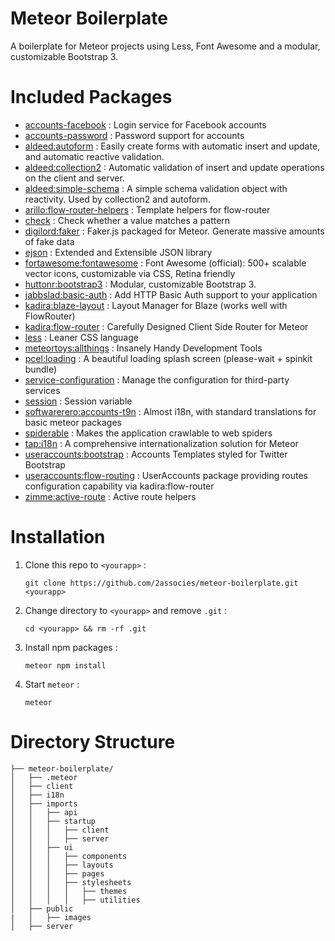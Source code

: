# Meteor Boilerplate

A boilerplate for Meteor projects using Less, Font Awesome and a modular, customizable Bootstrap 3.

# Included Packages

- [accounts-facebook](https://atmospherejs.com/meteor/accounts-facebook) : Login service for Facebook accounts
- [accounts-password](https://atmospherejs.com/meteor/accounts-password) : Password support for accounts
- [aldeed:autoform](https://atmospherejs.com/aldeed/autoform) : Easily create forms with automatic insert and update, and automatic reactive validation.
- [aldeed:collection2](https://atmospherejs.com/aldeed/collection2) : Automatic validation of insert and update operations on the client and server.
- [aldeed:simple-schema](https://atmospherejs.com/aldeed/simple-schema) : A simple schema validation object with reactivity. Used by collection2 and autoform.
- [arillo:flow-router-helpers](https://atmospherejs.com/arillo/flow-router-helpers) : Template helpers for flow-router
- [check](https://atmospherejs.com/meteor/check) : Check whether a value matches a pattern
- [digilord:faker](https://atmospherejs.com/digilord/faker) : Faker.js packaged for Meteor. Generate massive amounts of fake data
- [ejson](https://atmospherejs.com/meteor/ejson) : Extended and Extensible JSON library
- [fortawesome:fontawesome](https://atmospherejs.com/fortawesome/fontawesome) : Font Awesome (official): 500+ scalable vector icons, customizable via CSS, Retina friendly
- [huttonr:bootstrap3](https://atmospherejs.com/huttonr/bootstrap3) : Modular, customizable Bootstrap 3.
- [jabbslad:basic-auth](https://atmospherejs.com/meteor/jabbslad:basic-auth) : Add HTTP Basic Auth support to your application
- [kadira:blaze-layout](https://atmospherejs.com/kadira/blaze-layout) : Layout Manager for Blaze (works well with FlowRouter)
- [kadira:flow-router](https://atmospherejs.com/kadira/flow-router) : Carefully Designed Client Side Router for Meteor
- [less](https://atmospherejs.com/meteor/less) : Leaner CSS language
- [meteortoys:allthings](https://atmospherejs.com/meteortoys/allthings) : Insanely Handy Development Tools
- [pcel:loading](https://atmospherejs.com/meteor/pcel:loading) : A beautiful loading splash screen (please-wait + spinkit bundle)
- [service-configuration](https://atmospherejs.com/meteor/service-configuration) : Manage the configuration for third-party services
- [session](https://atmospherejs.com/meteor/session) : Session variable
- [softwarerero:accounts-t9n](https://atmospherejs.com/softwarerero/accounts-t9n) : Almost i18n, with standard translations for basic meteor packages
- [spiderable](https://atmospherejs.com/meteor/spiderable) : Makes the application crawlable to web spiders
- [tap:i18n](https://atmospherejs.com/meteor/tap:i18n) : A comprehensive internationalization solution for Meteor
- [useraccounts:bootstrap](https://atmospherejs.com/useraccounts/bootstrap) : Accounts Templates styled for Twitter Bootstrap
- [useraccounts:flow-routing](https://atmospherejs.com/useraccounts/flow-routing) : UserAccounts package providing routes configuration capability via kadira:flow-router
- [zimme:active-route](https://atmospherejs.com/zimme/active-route) : Active route helpers

# Installation

1. Clone this repo to `<yourapp>` :  

	`git clone https://github.com/2associes/meteor-boilerplate.git <yourapp>`

2. Change directory to `<yourapp>` and remove `.git` :  

	`cd <yourapp> && rm -rf .git`

3. Install npm packages :

	`meteor npm install`

4. Start `meteor` :  

	`meteor`

# Directory Structure

```
├── meteor-boilerplate/
│   ├── .meteor
│   ├── client
│   ├── i18n
│   ├── imports
│   │   ├── api
│   │   ├── startup
│   │   │   ├── client
│   │   │   ├── server
│   │   ├── ui
│   │   │   ├── components
│   │   │   ├── layouts
│   │   │   ├── pages
│   │   │   ├── stylesheets
│   │   │   │   ├── themes
│   │   │   │   ├── utilities
│   ├── public
|   │   ├── images
│   ├── server
```
